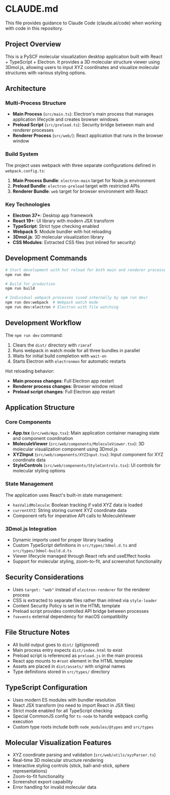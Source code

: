 # CLAUDE.md

This file provides guidance to Claude Code (claude.ai/code) when working with code in this repository.

## Project Overview

This is a PySCF molecular visualization desktop application built with React + TypeScript + Electron. It provides a 3D molecular structure viewer using 3Dmol.js, allowing users to input XYZ coordinates and visualize molecular structures with various styling options.

## Architecture

### Multi-Process Structure
- **Main Process** (`src/main.ts`): Electron's main process that manages application lifecycle and creates browser windows
- **Preload Script** (`src/preload.ts`): Security bridge between main and renderer processes  
- **Renderer Process** (`src/web/`): React application that runs in the browser window

### Build System
The project uses webpack with three separate configurations defined in `webpack.config.ts`:
1. **Main Process Bundle**: `electron-main` target for Node.js environment
2. **Preload Bundle**: `electron-preload` target with restricted APIs
3. **Renderer Bundle**: `web` target for browser environment with React

### Key Technologies
- **Electron 37+**: Desktop app framework
- **React 19+**: UI library with modern JSX transform
- **TypeScript**: Strict type checking enabled
- **Webpack 5**: Module bundler with hot reloading
- **3Dmol.js**: 3D molecular visualization library
- **CSS Modules**: Extracted CSS files (not inlined for security)

## Development Commands

```bash
# Start development with hot reload for both main and renderer processes
npm run dev

# Build for production
npm run build

# Individual webpack processes (used internally by npm run dev)
npm run dev:webpack  # Webpack watch mode
npm run dev:electron # Electron with file watching
```

## Development Workflow

The `npm run dev` command:
1. Clears the `dist/` directory with `rimraf`
2. Runs webpack in watch mode for all three bundles in parallel
3. Waits for initial build completion with `wait-on`
4. Starts Electron with `electronmon` for automatic restarts

Hot reloading behavior:
- **Main process changes**: Full Electron app restart
- **Renderer process changes**: Browser window reload  
- **Preload script changes**: Full Electron app restart

## Application Structure

### Core Components
- **App.tsx** (`src/web/App.tsx`): Main application container managing state and component coordination
- **MoleculeViewer** (`src/web/components/MoleculeViewer.tsx`): 3D molecular visualization component using 3Dmol.js
- **XYZInput** (`src/web/components/XYZInput.tsx`): Input component for XYZ coordinate data
- **StyleControls** (`src/web/components/StyleControls.tsx`): UI controls for molecular styling options

### State Management
The application uses React's built-in state management:
- `hasValidMolecule`: Boolean tracking if valid XYZ data is loaded
- `currentXYZ`: String storing current XYZ coordinate data
- Component refs for imperative API calls to MoleculeViewer

### 3Dmol.js Integration
- Dynamic imports used for proper library loading
- Custom TypeScript definitions in `src/types/3dmol.d.ts` and `src/types/3dmol-build.d.ts`
- Viewer lifecycle managed through React refs and useEffect hooks
- Support for molecular styling, zoom-to-fit, and screenshot functionality

## Security Considerations

- Uses `target: "web"` instead of `electron-renderer` for the renderer process
- CSS is extracted to separate files rather than inlined via `style-loader`
- Content Security Policy is set in the HTML template
- Preload script provides controlled API bridge between processes
- `fsevents` external dependency for macOS compatibility

## File Structure Notes

- All build output goes to `dist/` (gitignored)
- Main process entry expects `dist/index.html` to exist
- Preload script is referenced as `preload.js` in the main process
- React app mounts to `#root` element in the HTML template
- Assets are placed in `dist/assets/` with original names
- Type definitions stored in `src/types/` directory

## TypeScript Configuration

- Uses modern ES modules with bundler resolution
- React JSX transform (no need to import React in JSX files)
- Strict mode enabled for all TypeScript checking
- Special CommonJS config for `ts-node` to handle webpack config execution
- Custom type roots include both `node_modules/@types` and `src/types`

## Molecular Visualization Features

- XYZ coordinate parsing and validation (`src/web/utils/xyzParser.ts`)
- Real-time 3D molecular structure rendering
- Interactive styling controls (stick, ball-and-stick, sphere representations)
- Zoom-to-fit functionality
- Screenshot export capability
- Error handling for invalid molecular data